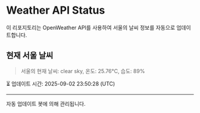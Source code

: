 
# Weather API Status

이 리포지토리는 OpenWeather API를 사용하여 서울의 날씨 정보를 자동으로 업데이트합니다.

## 현재 서울 날씨
> 서울의 현재 날씨: clear sky, 온도: 25.76°C, 습도: 89%

⏳ 업데이트 시간: 2025-09-02 23:50:28 (UTC)

---
자동 업데이트 봇에 의해 관리됩니다.

